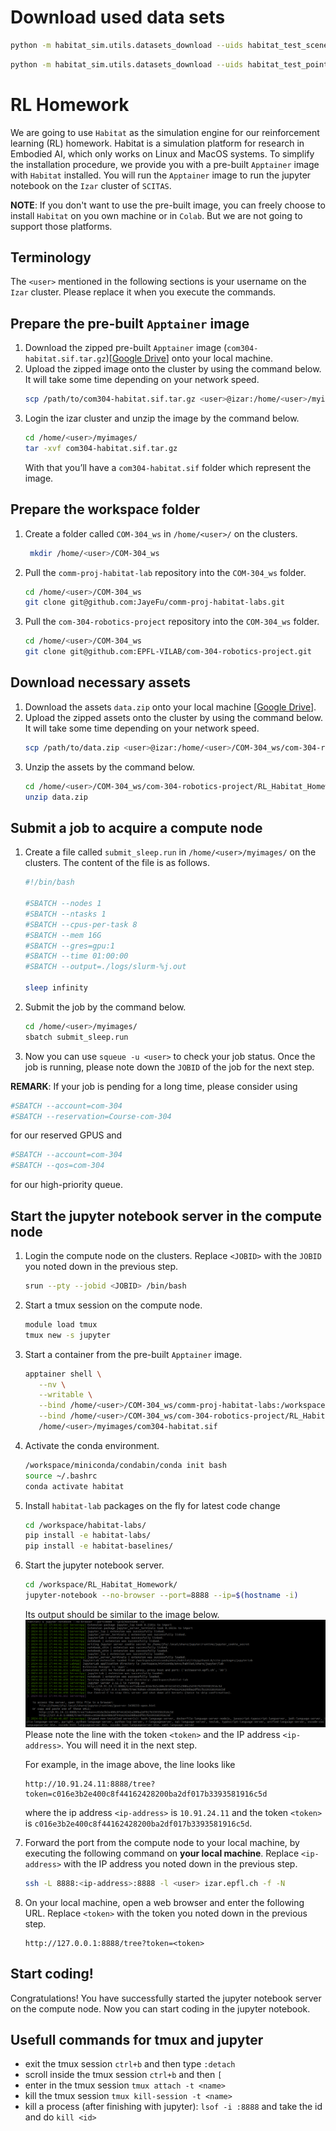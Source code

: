 # Download used data sets
   ```bash
   python -m habitat_sim.utils.datasets_download --uids habitat_test_scenes --data-path data/   
   ```
   ```bash
   python -m habitat_sim.utils.datasets_download --uids habitat_test_pointnav_dataset --data-path data/  
   ```


# RL Homework

We are going to use `Habitat` as the simulation engine for our reinforcement learning (RL) homework.
Habitat is a simulation platform for research in Embodied AI, which only works on Linux and MacOS systems. 
To simplify the installation procedure, we provide you with a pre-built `Apptainer` image with `Habitat` installed.
You will run the `Apptainer` image to run the jupyter notebook on the `Izar` cluster of `SCITAS`.

**NOTE**: If you don't want to use the pre-built image, you can freely choose to install `Habitat` on you own machine or in `Colab`. But we are not going to support those platforms.

## Terminology
The `<user>` mentioned in the following sections is your username on the `Izar` cluster. Please replace it when you execute the commands.

## Prepare the pre-built `Apptainer` image

1. Download the zipped pre-built `Apptainer` image (`com304-habitat.sif.tar.gz`)[[Google Drive](https://drive.google.com/file/d/1VB_u-gGdy5VKwpvxb9ZW3xQznqoTN6EE/view?usp=sharing)] onto your local machine. 
2. Upload the zipped image onto the cluster by using the command below. It will take some time depending on your network speed.
   ```bash
   scp /path/to/com304-habitat.sif.tar.gz <user>@izar:/home/<user>/myimages/
   ```
3. Login the izar cluster and unzip the image by the command below.
   ```bash
   cd /home/<user>/myimages/
   tar -xvf com304-habitat.sif.tar.gz 
   ```
   With that you’ll have a `com304-habitat.sif` folder which represent the image.

## Prepare the workspace folder
1. Create a folder called `COM-304_ws` in `/home/<user>/` on the clusters.
   ```bash
    mkdir /home/<user>/COM-304_ws
    ```
2. Pull the `comm-proj-habitat-lab` repository into the `COM-304_ws` folder.
   ```bash
   cd /home/<user>/COM-304_ws
   git clone git@github.com:JayeFu/comm-proj-habitat-labs.git
   ```
3. Pull the `com-304-robotics-project` repository into the `COM-304_ws` folder.
   ```bash
   cd /home/<user>/COM-304_ws
   git clone git@github.com:EPFL-VILAB/com-304-robotics-project.git
   ```

## Download necessary assets
1. Download the assets `data.zip` onto your local machine [[Google Drive](https://drive.google.com/file/d/1VAy60Xlw_4-6wF6yijnJlwXUE2zrGrfK/view?usp=sharing)].
2. Upload the zipped assets onto the cluster by using the command below. It will take some time depending on your network speed.
   ```bash
   scp /path/to/data.zip <user>@izar:/home/<user>/COM-304_ws/com-304-robotics-project/RL_Habitat_Homework/
   ```
3. Unzip the assets by the command below.
   ```bash
   cd /home/<user>/COM-304_ws/com-304-robotics-project/RL_Habitat_Homework/
   unzip data.zip
   ```

## Submit a job to acquire a compute node

1. Create a file called `submit_sleep.run` in `/home/<user>/myimages/` on the clusters. The content of the file is as follows.
   ```bash
   #!/bin/bash

   #SBATCH --nodes 1
   #SBATCH --ntasks 1
   #SBATCH --cpus-per-task 8
   #SBATCH --mem 16G
   #SBATCH --gres=gpu:1
   #SBATCH --time 01:00:00
   #SBATCH --output=./logs/slurm-%j.out

   sleep infinity
   ```
2. Submit the job by the command below.
   ```bash
   cd /home/<user>/myimages/
   sbatch submit_sleep.run
   ```
3. Now you can use `squeue -u <user>` to check your job status. Once the job is running, please note down the `JOBID` of the job for the next step.

**REMARK**: If your job is pending for a long time, please consider using
```bash
#SBATCH --account=com-304
#SBATCH --reservation=Course-com-304
```
for our reserved GPUS and
```bash
#SBATCH --account=com-304
#SBATCH --qos=com-304
```
for our high-priority queue.

## Start the jupyter notebook server in the compute node

1. Login the compute node on the clusters. Replace `<JOBID>` with the `JOBID` you noted down in the previous step.
   ```bash
   srun --pty --jobid <JOBID> /bin/bash
   ```
2. Start a tmux session on the compute node.
   ```bash
   module load tmux
   tmux new -s jupyter
   ```
3. Start a container from the pre-built `Apptainer` image.
   ```bash
   apptainer shell \
      --nv \
      --writable \
      --bind /home/<user>/COM-304_ws/comm-proj-habitat-labs:/workspace/habitat-labs/ \
      --bind /home/<user>/COM-304_ws/com-304-robotics-project/RL_Habitat_Homework:/workspace/RL_Habitat_Homework/ \
      /home/<user>/myimages/com304-habitat.sif
   ```
4. Activate the conda environment.
   ```bash
   /workspace/miniconda/condabin/conda init bash
   source ~/.bashrc
   conda activate habitat
   ```
5. Install `habitat-lab` packages on the fly for latest code change
    ```bash
    cd /workspace/habitat-labs/
    pip install -e habitat-labs/
    pip install -e habitat-baselines/
    ```
6. Start the jupyter notebook server.
   ```bash
   cd /workspace/RL_Habitat_Homework/
   jupyter-notebook --no-browser --port=8888 --ip=$(hostname -i)
   ```
   Its output should be similar to the image below.
   ![](images/server_output.png) 
   Please note the line with the token `<token>` and the IP address `<ip-address>`. You will need it in the next step.
   
   For example, in the image above, the line looks like
   ```
   http://10.91.24.11:8888/tree?token=c016e3b2e400c8f44162428200ba2df017b3393581916c5d 
   ```
   where the ip address `<ip-address>` is `10.91.24.11` and the token `<token>` is `c016e3b2e400c8f44162428200ba2df017b3393581916c5d`.
7. Forward the port from the compute node to your local machine, by executing the following command on **your local machine**. Replace `<ip-address>` with the IP address you noted down in the previous step.
   ```bash
   ssh -L 8888:<ip-address>:8888 -l <user> izar.epfl.ch -f -N
   ```
8. On your local machine, open a web browser and enter the following URL. Replace `<token>` with the token you noted down in the previous step.
   ```
   http://127.0.0.1:8888/tree?token=<token>
   ```

## Start coding!
Congratulations! You have successfully started the jupyter notebook server on the compute node. Now you can start coding in the jupyter notebook.

## **Usefull commands for tmux and jupyter**

- exit the tmux session `ctrl+b` and then type `:detach`
- scroll inside the tmux session `ctrl+b` and then `[`
- enter in the tmux session `tmux attach -t <name>`
- kill the tmux session `tmux kill-session -t <name>`
- kill a process (after finishing with jupyter): `lsof -i :8888` and take the id and do `kill <id>`
